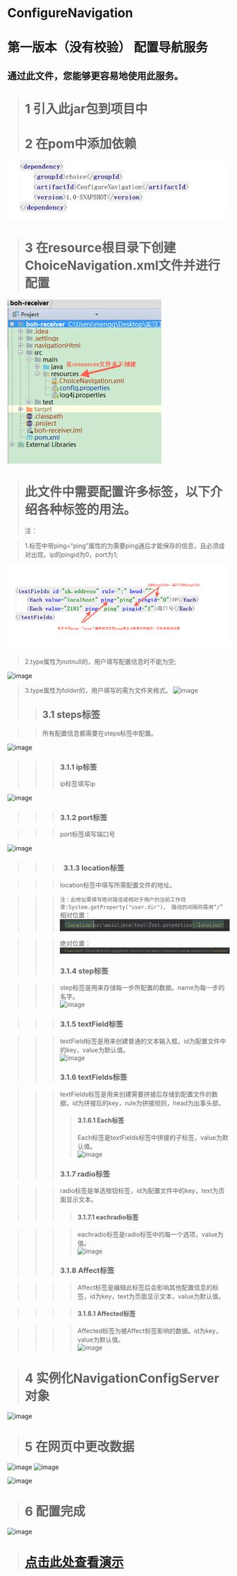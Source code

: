 # ConfigureNavigation
第一版本（没有校验）
配置导航服务
=======

通过此文件，您能够更容易地使用此服务。 
--------

> #  1 引入此jar包到项目中
> # 2 在pom中添加依赖

![image](https://github.com/mengqingfeng123/ConfigureNavigation/blob/master/img/dependency.png)
> # 3 在resource根目录下创建ChoiceNavigation.xml文件并进行配置
![image](https://github.com/mengqingfeng123/ConfigureNavigation/blob/master/img/filelocation.png)

> # 此文件中需要配置许多标签，以下介绍各种标签的用法。
> 注：<br>

> 1.标签中带ping=“ping”属性的为需要ping通后才能保存的信息，且必须成对出现，ip的pingid为0，port为1;<br> 

![image](https://github.com/mengqingfeng123/ConfigureNavigation/blob/master/img/ping.png)
> 2.type属性为notnull的，用户填写配置信息时不能为空;<br>

![image](https://github.com/posTeamBOH/ConfigureNavigation/blob/master/img/6.png)
> 3.type属性为folder的，用户填写的需为文件夹格式。
![image](https://github.com/posTeamBOH/ConfigureNavigation/blob/master/img/6.png)
>> ##  3.1 steps标签

>> 所有配置信息都需要在steps标签中配置。

![image](https://github.com/posTeamBOH/ConfigureNavigation/blob/master/img/15.png)
>>> ###  3.1.1 ip标签
>>> ip标签填写ip


![image](https://github.com/posTeamBOH/ConfigureNavigation/blob/master/img/4.png)


>>> ###  3.1.2 port标签

>>> port标签填写端口号

![image](https://github.com/posTeamBOH/ConfigureNavigation/blob/master/img/5.png)

>>> ###   3.1.3 location标签

>>> location标签中填写所需配置文件的地址。<br> 

>>> `注：此地址需填写绝对路径或相对于用户的当前工作目录:System.getProperty("user.dir")， 路径的间隔符需用“/”`<br> 
>>> 相对位置：![image](https://github.com/mengqingfeng123/ConfigureNavigation/blob/master/img/3.png)

>>> 绝对位置：![image](https://github.com/mengqingfeng123/ConfigureNavigation/blob/master/img/17.png)
>>> ### 3.1.4 step标签

>>> step标签是用来存储每一步所配置的数据。name为每一步的名字。<br>
![image](https://github.com/posTeamBOH/ConfigureNavigation/blob/master/img/6.png)

>>> ### 3.1.5 textField标签

>>> textField标签是用来创建普通的文本输入框，id为配置文件中的key，value为默认值。<br>
![image](https://github.com/posTeamBOH/ConfigureNavigation/blob/master/img/9.png)
>>> ### 3.1.6 textFields标签

>>> textFields标签是用来创建需要拼接后存储到配置文件的数据，id为拼接后的key，rule为拼接规则，head为出事头部。
>>>> #### 3.1.6.1 Each标签
>>>> Each标签是textFields标签中拼接的子标签，value为默认值。<br> 
![image](https://github.com/posTeamBOH/ConfigureNavigation/blob/master/img/8.png)
>>> ### 3.1.7 radio标签

>>> radio标签是单选按钮标签，id为配置文件中的key，text为页面显示文本。
>>>> #### 3.1.7.1 eachradio标签

>>>> eachradio标签是radio标签中的每一个选项，value为值。<br> 
![image](https://github.com/posTeamBOH/ConfigureNavigation/blob/master/img/7.png)
>>> ### 3.1.8 Affect标签

>>>> Affect标签是编辑此标签后会影响其他配置信息的标签，id为key，text为页面显示文本，value为默认值。

>>>> #### 3.1.8.1 Affected标签

>>>> Affected标签为被Affect标签影响的数据。id为key，value为默认值。<br> 
![image](https://github.com/posTeamBOH/ConfigureNavigation/blob/master/img/16.png)



> # 4 实例化NavigationConfigServer对象
![image](https://github.com/posTeamBOH/ConfigureNavigation/blob/master/img/10.png)


> # 5 在网页中更改数据
![image](https://github.com/posTeamBOH/ConfigureNavigation/blob/master/img/11.png)
![image](https://github.com/posTeamBOH/ConfigureNavigation/blob/master/img/12.png)

![image](https://github.com/posTeamBOH/ConfigureNavigation/blob/master/img/13.png)



> # 6 配置完成
![image](https://github.com/posTeamBOH/ConfigureNavigation/blob/master/img/14.png)

> # [点击此处查看演示](http://120.27.19.38:7893/welcome.html)


